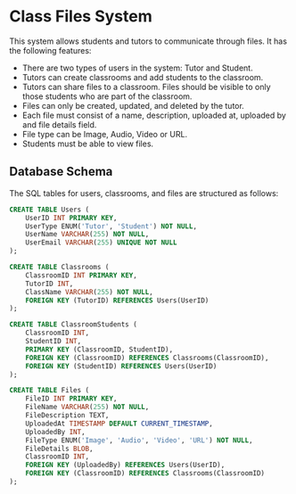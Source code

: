 # Class Files System

This system allows students and tutors to communicate through files. It has the following features:

- There are two types of users in the system: Tutor and Student.
- Tutors can create classrooms and add students to the classroom.
- Tutors can share files to a classroom. Files should be visible to only those students who are part of the classroom.
- Files can only be created, updated, and deleted by the tutor.
- Each file must consist of a name, description, uploaded at, uploaded by and file details field.
- File type can be Image, Audio, Video or URL.
- Students must be able to view files.

## Database Schema

The SQL tables for users, classrooms, and files are structured as follows:

```sql
CREATE TABLE Users (
    UserID INT PRIMARY KEY,
    UserType ENUM('Tutor', 'Student') NOT NULL,
    UserName VARCHAR(255) NOT NULL,
    UserEmail VARCHAR(255) UNIQUE NOT NULL
);

CREATE TABLE Classrooms (
    ClassroomID INT PRIMARY KEY,
    TutorID INT,
    ClassName VARCHAR(255) NOT NULL,
    FOREIGN KEY (TutorID) REFERENCES Users(UserID)
);

CREATE TABLE ClassroomStudents (
    ClassroomID INT,
    StudentID INT,
    PRIMARY KEY (ClassroomID, StudentID),
    FOREIGN KEY (ClassroomID) REFERENCES Classrooms(ClassroomID),
    FOREIGN KEY (StudentID) REFERENCES Users(UserID)
);

CREATE TABLE Files (
    FileID INT PRIMARY KEY,
    FileName VARCHAR(255) NOT NULL,
    FileDescription TEXT,
    UploadedAt TIMESTAMP DEFAULT CURRENT_TIMESTAMP,
    UploadedBy INT,
    FileType ENUM('Image', 'Audio', 'Video', 'URL') NOT NULL,
    FileDetails BLOB,
    ClassroomID INT,
    FOREIGN KEY (UploadedBy) REFERENCES Users(UserID),
    FOREIGN KEY (ClassroomID) REFERENCES Classrooms(ClassroomID)
);
